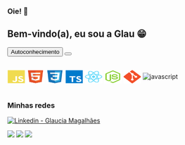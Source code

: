 ### Oie! 👋
## Bem-vindo(a), eu sou a Glau 😁
 <a href="#"><button>Autoconhecimento</button></a>
 <a href="#"><button value="Autoconhecimento2"></button></a>
 
<div style="display: inline_block"><br>
  <img align="center" alt="javascript" height="30" width="40" src="https://raw.githubusercontent.com/devicons/devicon/master/icons/javascript/javascript-plain.svg">
  <img align="center" alt="HTML" height="30" width="40" src="https://raw.githubusercontent.com/devicons/devicon/master/icons/html5/html5-original.svg">
  <img align="center" alt="CSS" height="30" width="40" src="https://raw.githubusercontent.com/devicons/devicon/master/icons/css3/css3-original.svg">
  <img align="center" alt="typescript" height="30" width="40" src="https://raw.githubusercontent.com/devicons/devicon/master/icons/typescript/typescript-original.svg">
  <img align="center" alt="react" height="30" width="40" src="https://raw.githubusercontent.com/devicons/devicon/master/icons/react/react-original.svg">
  <img align="center" alt="nodejs" height="30" width="40" src="https://raw.githubusercontent.com/devicons/devicon/master/icons/nodejs/nodejs-original.svg">  
  <img align="center" alt="git" height="30" width="40" src="https://raw.githubusercontent.com/devicons/devicon/master/icons/git/git-original.svg">
   <img align="center" alt="javascript" height="30" width="40" src="https://cdn.jsdelivr.net/gh/devicons/devicon/icons/solidity/solidity-original.svg" />
          
</div>
 
 <br>
 
  ### Minhas redes
 
<div> 
 <a href="https://www.linkedin.com/in/glaucia-magalhaes/" target="_blank"><img
            src="https://cdn-icons-png.flaticon.com/512/124/124011.png?w=740&t=st=1681637264~exp=1681637864~hmac=2db6d7cc8767bd1f5435fb660353d7542ea44e0972e2a8cb12f9174d680e4e6b"
            alt="Linkedin - Glaucia Magalhães" width="20px"></a>
 
  <a href="https://www.linkedin.com/in/glaucia-magalhaes" target="_blank"><img src="https://img.shields.io/badge/-LinkedIn-%230077B5?style=for-the-badge&logo=linkedin&logoColor=white" target="_blank"></a>
  <a href="https://instagram.com/g.alemaga" target="_blank"><img src="https://img.shields.io/badge/-Instagram-%23E4405F?style=for-the-badge&logo=instagram&logoColor=white" target="_blank"></a>
   <a href = "mailto:g.alemagalhaes@gmail.com"><img src="https://img.shields.io/badge/-Gmail-%23333?style=for-the-badge&logo=gmail&logoColor=white" target="_blank"></a>   
  
</div>

<!--
**galemagalhaes/galemagalhaes** is a ✨ _special_ ✨ repository because its `README.md` (this file) appears on your GitHub profile.

Here are some ideas to get you started:

- 🔭 I’m currently working on ...
- 🌱 I’m currently learning ...
- 👯 I’m looking to collaborate on ...
- 🤔 I’m looking for help with ...
- 💬 Ask me about ...
- 📫 How to reach me: ...
- 😄 Pronouns: ...
- ⚡ Fun fact: ...
-->
